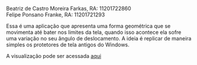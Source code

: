 Beatriz de Castro Moreira Farkas, RA: 11201722860   
Felipe Ponsano Franke, RA: 11201721293  


Essa é uma aplicação que apresenta uma forma geométrica que se movimenta até bater nos limites da tela, quando isso acontece ela sofre uma variação no seu ângulo de deslocamento.
A ideia é replicar de maneira simples os protetores de tela antigos do Windows.  

A visualização pode ser acessada [aqui](https://majrnyik.github.io/AtividadesCompGrafica/)

